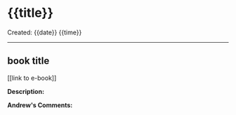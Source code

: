 # {{title}}
Created: {{date}} {{time}}

***
## book title
[[link to e-book]]

**Description:** 

**Andrew's Comments:**